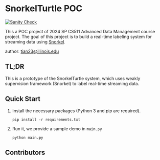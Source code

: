 # SnorkelTurtle POC

[![Sanity Check](https://github.com/t1u4n/snorkel-turtle-poc/actions/workflows/sanity-check.yaml/badge.svg)](https://github.com/t1u4n/snorkel-turtle-poc/actions/workflows/sanity-check.yaml)

This a POC project of 2024 SP CS511 Advanced Data Management course project. The goal of this project is to build a real-time labeling system for streaming data using [Snorkel](https://www.snorkel.org/).

author: [tian23@illinois.edu](mailto:tian23@illinois.edu)

## TL;DR
This is a prototype of the SnorkelTurtle system, which uses weakly supervision framework (Snorkel) to label real-time streaming data.

## Quick Start
1. Install the necessary packages (Python 3 and pip are required).

    ```
    pip install -r requirements.txt
    ```

2. Run it, we provide a sample demo in `main.py`
    ```
    python main.py
    ```

## Contributors

<!-- readme: contributors -start -->
<table>
</table>
<!-- readme: contributors -end -->